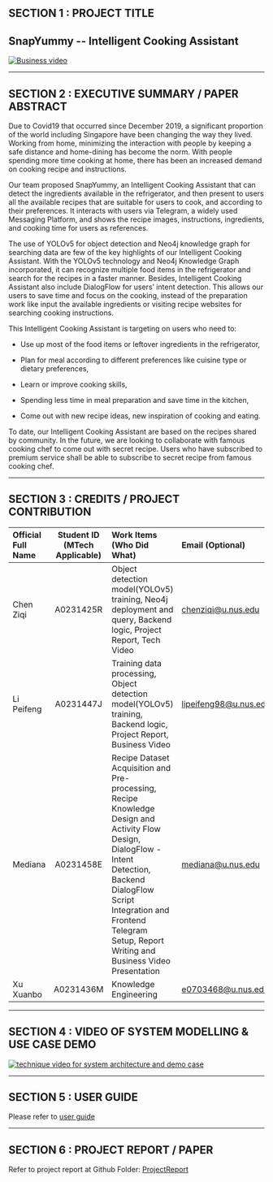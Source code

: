 ﻿## SECTION 1 : PROJECT TITLE

## SnapYummy -- Intelligent Cooking Assistant

[![Business video](https://github.com/SCNUJackyChen/IRS-PM-2021-11-07-IS03FT-GRP8-SnapYummy/blob/main/SystemCode/clips/static/video1.png)](https://www.youtube.com/watch?v=3y25ibzwLP4)




---

## SECTION 2 : EXECUTIVE SUMMARY / PAPER ABSTRACT
Due to Covid19 that occurred since December 2019, a significant proportion of the world including Singapore have been changing the way they lived.  Working from home, minimizing the interaction with people by keeping a safe distance and home-dining has become the norm. With people spending more time cooking at home, there has been an increased demand on cooking recipe and instructions.  

Our team proposed SnapYummy, an Intelligent Cooking Assistant that can detect the ingredients available in the refrigerator, and then present to users all the available recipes that are suitable for users to cook, and according to their preferences. It interacts with users via Telegram, a widely used Messaging Platform, and shows the recipe images, instructions, ingredients, and cooking time for users as references. 

The use of YOLOv5 for object detection and Neo4j knowledge graph for searching data are few of the key highlights of our Intelligent Cooking Assistant. With the YOLOv5 technology and Neo4j Knowledge Graph incorporated, it can recognize multiple food items in the refrigerator and search for the recipes in a faster manner. Besides, Intelligent Cooking Assistant also include DialogFlow for users’ intent detection. This allows our users to save time and focus on the cooking, instead of the preparation work like input the available ingredients or visiting recipe websites for searching cooking instructions.  

This Intelligent Cooking Assistant is targeting on users who need to: 

 - Use up most of the food items or leftover ingredients in the refrigerator, 

 - Plan for meal according to different preferences like cuisine type or dietary preferences, 

 - Learn or improve cooking skills,  

 - Spending less time in meal preparation and save time in the kitchen, 

 - Come out with new recipe ideas, new inspiration of cooking and eating. 

To date, our Intelligent Cooking Assistant are based on the recipes shared by community. In the future, we are looking to collaborate with famous cooking chef to come out with secret recipe. Users who have subscribed to premium service shall be able to subscribe to secret recipe from famous cooking chef. 

---

## SECTION 3 : CREDITS / PROJECT CONTRIBUTION

| Official Full Name  | Student ID (MTech Applicable)  | Work Items (Who Did What) | Email (Optional) |
| :------------ |:---------------:| :-----| :-----|
| Chen Ziqi | A0231425R | Object detection model(YOLOv5) training, Neo4j deployment and query, Backend logic, Project Report, Tech Video | chenziqi@u.nus.edu |
| Li Peifeng | A0231447J | Training data processing, Object detection model(YOLOv5) training, Backend logic, Project Report, Business Video| lipeifeng98@u.nus.edu |
| Mediana | A0231458E | Recipe Dataset Acquisition and Pre-processing, Recipe Knowledge Design and Activity Flow Design, DialogFlow - Intent Detection, Backend DialogFlow Script Integration and Frontend Telegram Setup, Report Writing and Business Video Presentation | mediana@u.nus.edu |
| Xu Xuanbo | A0231436M | Knowledge Engineering| e0703468@u.nus.edu |

---

## SECTION 4 : VIDEO OF SYSTEM MODELLING & USE CASE DEMO

[![technique video for system architecture and demo case](https://github.com/SCNUJackyChen/IRS-PM-2021-11-07-IS03FT-GRP8-SnapYummy/blob/main/SystemCode/clips/static/video_cover.png)](https://drive.google.com/file/d/1InixDkM9xW4d1PuJ9FrLy1z6tUhUiNqm/view?usp=sharing)

---

## SECTION 5 : USER GUIDE

Please refer to [user guide](https://github.com/SCNUJackyChen/IRS-PM-2021-11-07-IS03FT-GRP8-SnapYummy/blob/main/ProjectReport/SnapYummy%2C%20Intelligent%20Cooking%20Assistant%20-%20User%20Guide.pdf)

---
## SECTION 6 : PROJECT REPORT / PAPER
Refer to project report at Github Folder: [ProjectReport](https://github.com/SCNUJackyChen/IRS-PM-2021-11-07-IS03FT-GRP8-SnapYummy/tree/main/ProjectReport)



